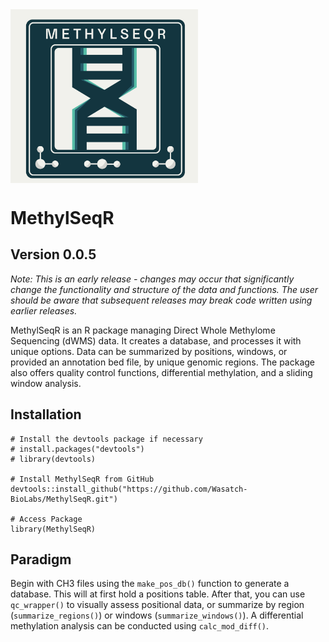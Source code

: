<div style="display: flex; align-items: center; justify-content: space-between; ">
  <!-- COMMENTED OUT <img src="inst/wbl_main_logo.png" alt="Logo 1" style="width: 400px;"> -->
  <img src="inst/MethylSeqR_Logo.png" alt="Logo 2" style="width: 300px;">
</div>


# MethylSeqR

## Version 0.0.5
*Note: This is an early release - changes may occur that significantly change the functionality and structure of the data and functions. The user should be aware that subsequent releases may break code written using earlier releases.*

MethylSeqR is an R package managing Direct Whole Methylome Sequencing (dWMS) data. It creates a database, and processes it with unique options. Data can be summarized by positions, windows, or provided an annotation bed file, by unique genomic regions. The package also offers quality control functions, differential methylation, and a sliding window analysis.

## Installation

```{r, eval = FALSE}
# Install the devtools package if necessary
# install.packages("devtools")
# library(devtools)

# Install MethylSeqR from GitHub
devtools::install_github("https://github.com/Wasatch-BioLabs/MethylSeqR.git")

# Access Package
library(MethylSeqR)

```

## Paradigm 
Begin with CH3 files using the `make_pos_db()` function to generate a database. This will at first hold a positions table. After that, you can use `qc_wrapper()` to visually assess positional data, or summarize by region (`summarize_regions()`) or windows (`summarize_windows()`). A differential methylation analysis can be conducted using `calc_mod_diff()`.


